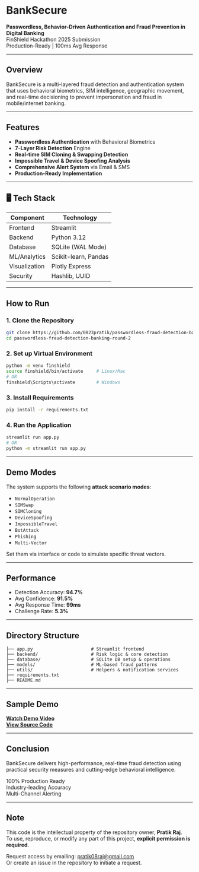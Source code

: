 # BankSecure

**Passwordless, Behavior-Driven Authentication and Fraud Prevention in Digital Banking**  
 FinShield Hackathon 2025 Submission  
 Production-Ready | 100ms Avg Response

---

##  Overview

BankSecure is a multi-layered fraud detection and authentication system that uses behavioral biometrics, SIM intelligence, geographic movement, and real-time decisioning to prevent impersonation and fraud in mobile/internet banking.

---

##  Features

- **Passwordless Authentication** with Behavioral Biometrics
- **7-Layer Risk Detection** Engine
- **Real-time SIM Cloning & Swapping Detection**
- **Impossible Travel & Device Spoofing Analysis**
- **Comprehensive Alert System** via Email & SMS
- **Production-Ready Implementation**

---

## 🖥 Tech Stack

| Component         | Technology           |
|------------------|----------------------|
| Frontend         | Streamlit            |
| Backend          | Python 3.12          |
| Database         | SQLite (WAL Mode)    |
| ML/Analytics     | Scikit-learn, Pandas |
| Visualization    | Plotly Express       |
| Security         | Hashlib, UUID        |

---

##  How to Run

### 1. Clone the Repository

```bash
git clone https://github.com/0823pratik/passwordless-fraud-detection-banking-round-2.git
cd passwordless-fraud-detection-banking-round-2
```

### 2. Set up Virtual Environment

```bash
python -m venv finshield
source finshield/bin/activate     # Linux/Mac
# OR
finshield\Scripts\activate        # Windows
```

### 3. Install Requirements

```bash
pip install -r requirements.txt
```

### 4. Run the Application

```bash
streamlit run app.py
# OR
python -m streamlit run app.py
```

---

##  Demo Modes

The system supports the following **attack scenario modes**:

- `NormalOperation`
- `SIMSwap`
- `SIMCloning`
- `DeviceSpoofing`
- `ImpossibleTravel`
- `BotAttack`
- `Phishing`
- `Multi-Vector`

Set them via interface or code to simulate specific threat vectors.

---

##  Performance

- Detection Accuracy: **94.7%**
- Avg Confidence: **91.5%**
- Avg Response Time: **99ms**
- Challenge Rate: **5.3%**

---

##  Directory Structure

```plaintext
├── app.py                      # Streamlit frontend
├── backend/                    # Risk logic & core detection
├── database/                   # SQLite DB setup & operations
├── models/                     # ML-based fraud patterns
├── utils/                      # Helpers & notification services
├── requirements.txt
├── README.md
```

---

##  Sample Demo

 **[Watch Demo Video](https://drive.google.com/file/d/1Y8KWdzS-JD1Z-BKUzoYU-Edz_UEXyphD/view)**  
 **[View Source Code](https://github.com/0823pratik/passwordless-fraud-detection-banking-round-2)**

---

##  Conclusion

BankSecure delivers high-performance, real-time fraud detection using practical security measures and cutting-edge behavioral intelligence.

 100% Production Ready  
 Industry-leading Accuracy  
 Multi-Channel Alerting

---

##  Note

This code is the intellectual property of the repository owner, **Pratik Raj**.  
To use, reproduce, or modify any part of this project, **explicit permission is required**.

 Request access by emailing: [pratik08raj@gmail.com](mailto:pratik08raj@gmail.com)  
 Or create an issue in the repository to initiate a request.
 


